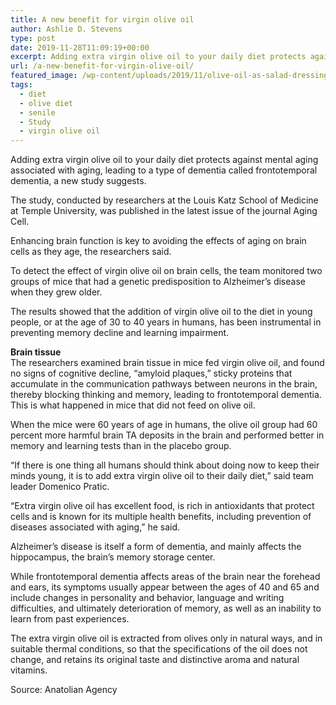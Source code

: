 ```yaml
---
title: A new benefit for virgin olive oil
author: Ashlie D. Stevens
type: post
date: 2019-11-28T11:09:19+00:00
excerpt: Adding extra virgin olive oil to your daily diet protects against mental aging associated with aging, leading to a type of dementia called frontotemporal dementia, a new study suggests.
url: /a-new-benefit-for-virgin-olive-oil/
featured_image: /wp-content/uploads/2019/11/olive-oil-as-salad-dressing-from-the-bottle.jpg
tags:
  - diet
  - olive diet
  - senile
  - Study
  - virgin olive oil
---
```


Adding extra virgin olive oil to your daily diet protects against mental aging associated with aging, leading to a type of dementia called frontotemporal dementia, a new study suggests.

The study, conducted by researchers at the Louis Katz School of Medicine at Temple University, was published in the latest issue of the journal Aging Cell.

Enhancing brain function is key to avoiding the effects of aging on brain cells as they age, the researchers said.

To detect the effect of virgin olive oil on brain cells, the team monitored two groups of mice that had a genetic predisposition to Alzheimer&#8217;s disease when they grew older.

The results showed that the addition of virgin olive oil to the diet in young people, or at the age of 30 to 40 years in humans, has been instrumental in preventing memory decline and learning impairment.

**Brain tissue**  
The researchers examined brain tissue in mice fed virgin olive oil, and found no signs of cognitive decline, &#8220;amyloid plaques,&#8221; sticky proteins that accumulate in the communication pathways between neurons in the brain, thereby blocking thinking and memory, leading to frontotemporal dementia. This is what happened in mice that did not feed on olive oil.

When the mice were 60 years of age in humans, the olive oil group had 60 percent more harmful brain TA deposits in the brain and performed better in memory and learning tests than in the placebo group.

&#8220;If there is one thing all humans should think about doing now to keep their minds young, it is to add extra virgin olive oil to their daily diet,&#8221; said team leader Domenico Pratic.

&#8220;Extra virgin olive oil has excellent food, is rich in antioxidants that protect cells and is known for its multiple health benefits, including prevention of diseases associated with aging,&#8221; he said.

Alzheimer&#8217;s disease is itself a form of dementia, and mainly affects the hippocampus, the brain&#8217;s memory storage center.

While frontotemporal dementia affects areas of the brain near the forehead and ears, its symptoms usually appear between the ages of 40 and 65 and include changes in personality and behavior, language and writing difficulties, and ultimately deterioration of memory, as well as an inability to learn from past experiences.

The extra virgin olive oil is extracted from olives only in natural ways, and in suitable thermal conditions, so that the specifications of the oil does not change, and retains its original taste and distinctive aroma and natural vitamins.

Source: Anatolian Agency
